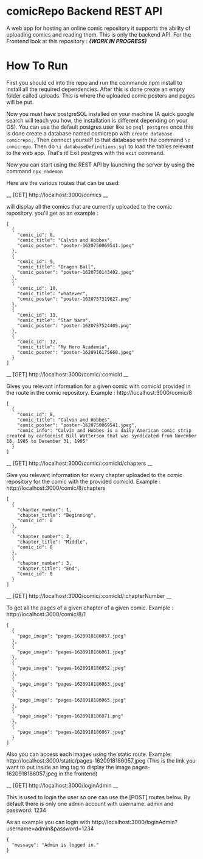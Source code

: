 # comicRepo Backend REST API

A web app for hosting an online comic repository it supports the ability of uploading comics and reading them.
This is only the backend API. For the Frontend look at this repository : ___(WORK IN PROGRESS)___

# How To Run

First you should cd into the repo and run the commande npm install to install
all the required dependencies. After this is done create an empty folder
called uploads. This is where the uploaded comic posters and pages will be put.

Now you must have postgreSQL installed on your machine (A quick google search will teach you how, the installation is different depending on your OS). You can use the default postgres user like so `psql postgres` once this is done create a database named comicrepo with `create database comicrepo;`.
Then connect yourself to that database with the command `\c comicrepo`. 
Then do `\i databaseDefinitions.sql` to load the tables relevant to the web app.
That's it! Exit postgres with the `exit` command.

Now you can start using the REST API by launching the server by using the command
`npx nodemon`

Here are the various routes that can be used: 

__ [GET] http://localhost:3000/comics __

will display all the comics that are currently uploaded to the comic repository. you'll get as an example :
```
[
  {
    "comic_id": 8,
    "comic_title": "Calvin and Hobbes",
    "comic_poster": "poster-1620750069541.jpeg"
  },
  {
    "comic_id": 9,
    "comic_title": "Dragon Ball",
    "comic_poster": "poster-1620750143402.jpeg"
  },
  {
    "comic_id": 10,
    "comic_title": "whatever",
    "comic_poster": "poster-1620757319627.png"
  },
  {
    "comic_id": 11,
    "comic_title": "Star Wars",
    "comic_poster": "poster-1620757524405.png"
  },
  {
    "comic_id": 12,
    "comic_title": "My Hero Academia",
    "comic_poster": "poster-1620916175660.jpeg"
  }
]

```

__ [GET] http://localhost:3000/comic/:comicId __

Gives you relevant information for a given comic with comicId provided in the route in the comic repository.
Example : http://localhost:3000/comic/8
```
[
  {
    "comic_id": 8,
    "comic_title": "Calvin and Hobbes",
    "comic_poster": "poster-1620750069541.jpeg",
    "comic_info": "Calvin and Hobbes is a daily American comic strip created by cartoonist Bill Watterson that was syndicated from November 18, 1985 to December 31, 1995"
  }
]
```

__ [GET] http://localhost:3000/comic/:comicId/chapters __

Give you relevant information for every chapter uploaded to the comic repository for the comic with the provided comicId.
Example : http://localhost:3000/comic/8/chapters
```
[
  {
    "chapter_number": 1,
    "chapter_title": "Beginning",
    "comic_id": 8
  },
  {
    "chapter_number": 2,
    "chapter_title": "Middle",
    "comic_id": 8
  },
  {
    "chapter_number": 3,
    "chapter_title": "End",
    "comic_id": 8
  }
]
```
__ [GET] http://localhost:3000/comic/:comicId/:chapterNumber __

To get all the pages of a given chapter of a given comic. Example : http://localhost:3000/comic/8/1
```
[
  {
    "page_image": "pages-1620918186057.jpeg"
  },
  {
    "page_image": "pages-1620918186061.jpeg"
  },
  {
    "page_image": "pages-1620918186052.jpeg"
  },
  {
    "page_image": "pages-1620918186063.jpeg"
  },
  {
    "page_image": "pages-1620918186065.jpeg"
  },
  {
    "page_image": "pages-1620918186071.png"
  },
  {
    "page_image": "pages-1620918186067.jpeg"
  }
]
```
Also you can access each images using the static route. Example: http://localhost:3000/static/pages-1620918186057.jpeg (This is the link you want to put inside an img tag to display the image pages-1620918186057.jpeg in the frontend) 

__ [GET] http://localhost:3000/loginAdmin __

This is used to login the user so one can use the [POST] routes below. By default there is only one admin account with username: admin and password: 1234 

As an example you can login with http://localhost:3000/loginAdmin?username=admin&password=1234

```
{
  "message": "Admin is logged in."
}

```
